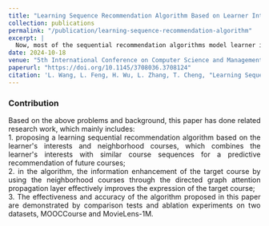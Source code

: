 ```yaml
---
title: "Learning Sequence Recommendation Algorithm Based on Learner Interest and Neighborhood Information"
collection: publications
permalink: "/publication/learning-sequence-recommendation-algorithm"
excerpt: |
  Now, most of the sequential recommendation algorithms model learner interests and course information based on the current learner's learning sequence, lacking the use of course order information and mining course information in the neighborhood sequence, which makes it difficult to capture accurate learner interests and comprehensively describe course information. In response to the above issues, this paper fully uses the sequential recommendation method and proposes an online course Recommendation Algorithm Based on Learner Interests and Neighborhood Information (LINI-CR). The algorithm learns the contextual relationships of courses in an interaction sequence through a GRU (Gate Recurrent Unit) and superimposes the learning sequence information to model learner interests. Then, it searches for similar sequences based on the interaction sequences of learners and courses, constructs a neighborhood course sequence graph using the set of similar sequences, and uses directed graph attention propagation on the structure of this graph to mine the higher-order connectivity information of courses. On this basis, the probability of learner-course interaction is obtained through inner product operation and normalization, and course recommendation is based on the probability. Experiments were conducted on the MOOCCourse and MovieLens-1M datasets, and the results proved the accuracy and effectiveness of the algorithm, with an improvement in each evaluation metric compared to the better-performing baseline method, Precision@20 improves by 3.97%, 2.12% and NDCG@20 improves by 5.23%, 1.03%, respectively.
date: 2024-10-18
venue: "5th International Conference on Computer Science and Management Technology (ICCSMT)"
paperurl: "https://doi.org/10.1145/3708036.3708124"
citation: 'L. Wang, L. Feng, H. Wu, L. Zhang, T. Cheng, "Learning Sequence Recommendation Algorithm Based on Learner Interest and Neighborhood Information," <i>Proc. ICCSMT 2024</i>, pp. 513-519. doi:10.1145/3708036.3708124'
---
```


### Contribution

<div style="text-align: justify;">
Based on the above problems and background, this paper has done related research work, which mainly includes: <br>
  1. proposing a learning sequential recommendation algorithm based on the learner's interests and neighborhood courses, which combines the learner's interests with similar course sequences for a predictive recommendation of future courses; <br>
  2. in the algorithm, the information enhancement of the target course by using the neighborhood courses through the directed graph attention propagation layer effectively improves the expression of the target course; <br>
  3. The effectiveness and accuracy of the algorithm proposed in this paper are demonstrated by comparison tests and ablation experiments on two datasets, MOOCCourse and MovieLens-1M.
</div>




